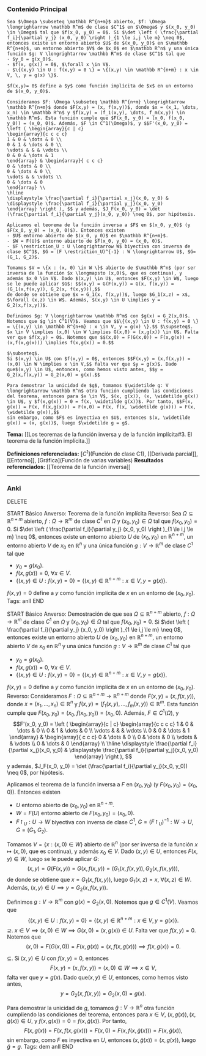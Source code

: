 ### Contenido Principal

```ad-theorem
Sea $\Omega \subseteq \mathbb R^{n+m}$ abierto, $f: \Omega \longrightarrow \mathbb R^m$ de clase $C^1$ en $\Omega$ y $(x_0, y_0) \in \Omega$ tal que $f(x_0, y_0) = 0$. Si $\det \left ( \frac{\partial f_i}{\partial y_j} (x_0, y_0) \right )_{1 \le i,j \le m} \neq 0$, entonces existe un entorno abierto $U$ de $(x_0, y_0)$ en $\mathbb R^{n+m}$, un entorno abierto $V$ de $x_0$ en $\mathbb R^n$ y una única función $g: V \longrightarrow \mathbb R^m$ de clase $C^1$ tal que
- $y_0 = g(x_0)$.
- $f(x, g(x)) = 0$, $\forall x \in V$.
- $\{(x,y) \in U : f(x,y) = 0 \} = \{(x,y) \in \mathbb R^{n+m} : x \in V, \, y = g(x) \}$.

$f(x,y)= 0$ define a $y$ como función implícita de $x$ en un entorno de $(x_0, y_0)$.
```

```ad-proof
Consideramos $F: \Omega \subseteq \mathbb R^{n+m} \longrightarrow \mathbb R^{n+m}$ donde $F(x,y) = (x, f(x,y))$, donde $x = (x_1, \dots, x_n) \in \mathbb R^n$ y $f(x,y) = (f_1(x,y), \dots, f_m(x,y)) \in \mathbb R^m$. Esta función cumple que $F(x_0, y_0) = (x_0, f(x_0, y_0)) = (x_0, 0)$. Además, $F \in C^1(\Omega)$, y $$F'(x_0, y_0) = \left ( \begin{array}{c | c} 
\begin{array}{c c c c}
1 & 0 & \dots & 0 \\
0 & 1 & \dots & 0 \\
\vdots & & & \vdots \\
0 & 0 & \dots & 1
\end{array} & \begin{array}{ c c c}
0 & \dots & 0 \\
0 & \dots & 0 \\
\vdots & & \vdots \\
0 & \dots & 0
\end{array} \\
\hline
\displaystyle \frac{\partial f_i}{\partial x_j}(x_0, y_0) & \displaystyle \frac{\partial f_i}{\partial y_j}(x_0, y_0)
\end{array} \right ), $$ y además, $J_F(x_0, y_0) = \det (\frac{\partial f_i}{\partial y_j}(x_0, y_0)) \neq 0$, por hipótesis.

Aplicamos el teorema de la función inversa a $F$ en $(x_0, y_0)$ (y $F(x_0, y_0) = (x_0, 0)$). Entonces existen
- $U$ entorno abierto de $(x_0, y_0)$ en $\mathbb R^{n+m}$.
- $W = F(U)$ entorno abierto de $F(x_0, y_0) = (x_0, 0)$.
- $F \restriction_U : U \longrightarrow W$ biyectiva con inversa de clase $C^1$, $G = (F \restriction_U)^{-1} : W \longrightarrow U$, $G= (G_1, G_2)$.

Tomamos $V = \{x : (x, 0) \in W \}$ abierto de $\mathbb R^n$ (por ser inversa de la función $x \longmapsto (x,0)$, que es continua), y además $x_0 \in V$. Dado $(x,y) \in U$, entonces $F(x,y) \in W$, luego se le puede aplicar $G$: $$(x,y) = G(F(x,y)) = G(x, f(x,y)) = (G_1(x,f(x,y)), G_2(x, f(x,y))),$$
de donde se obtiene que $x = G_1(x, f(x,y))$, luego $G_1(x,z) = x$, $\forall (x,z) \in W$. Además, $(x,y) \in U \implies y = G_2(x,f(x,y))$.

Definimos $g: V \longrightarrow \mathbb R^m$ con $g(x) = G_2(x,0)$. Notemos que $g \in C^1(V)$. Veamos que $$\{(x,y) \in U : f(x,y) = 0 \} = \{(x,y) \in \mathbb R^{n+m} : x \in V, y = g(x) \}.$$ $\supseteq$.
$x \in V \implies (x,0) \in W \implies G(x,0) = (x,g(x)) \in U$. Falta ver que $f(x,y) = 0$. Notemos que $$(x,0) = F(G(x,0)) = F(x,g(x)) = (x,f(x,g(x))) \implies f(x,g(x)) = 0.$$

$\subseteq$.
Si $(x,y) \in U$ con $f(x,y) = 0$, entonces $$F(x,y) = (x,f(x,y)) = (x,0) \in W \implies x \in V,$$ falta ver que $y = g(x)$. Dado que$(x,y) \in U$, entonces, como hemos visto antes, $$y = G_2(x,f(x,y)) = G_2(x,0) = g(x).$$

Para demostrar la unicidad de $g$, tomamos $\widetilde g: V \longrightarrow \mathbb R^n$ otra función cumpliendo las condiciones del teorema, entonces para $x \in V$, $(x, g(x)), (x, \widetilde g(x)) \in U$, y $f(x,g(x)) = 0 = f(x, \widetilde g(x))$. Por tanto, $$F(x, g(x)) = F(x, f(x,g(x))) = F(x,0) = F(x, f(x, \widetilde g(x))) = F(x, \widetilde g(x)),$$
sin embargo, como $F$ es inyectiva en $U$, entonces $(x, \widetilde g(x)) = (x, g(x))$, luego $\widetilde g = g$.
```

**Tema:** [[Los teoremas de la función inversa y de la función implícita#3. El teorema de la función implícita.]]

**Definiciones referenciadas:** [$C^1$](Función de clase C1), [[Derivada parcial]], [[Entorno]], [Gráfica](Función de varias variables)
**Resultados referenciados:** [[Teorema de la función inversa]]

---
### Anki

DELETE
<!--ID: 1733328768637-->

START
Básico
Anverso: Teorema de la función implícita
Reverso: Sea $\Omega \subseteq \mathbb R^{n+m}$ abierto, $f: \Omega \longrightarrow \mathbb R^m$ de clase $C^1$ en $\Omega$ y $(x_0, y_0) \in \Omega$ tal que $f(x_0, y_0) = 0$. Si $\det \left ( \frac{\partial f_i}{\partial y_j} (x_0, y_0) \right )_{1 \le i,j \le m} \neq 0$, entonces existe un entorno abierto $U$ de $(x_0, y_0)$ en $\mathbb R^{n+m}$, un entorno abierto $V$ de $x_0$ en $\mathbb R^n$ y una única función $g: V \longrightarrow \mathbb R^m$ de clase $C^1$ tal que
- $y_0 = g(x_0)$.
- $f(x, g(x)) = 0$, $\forall x \in V$.
- $\{(x,y) \in U : f(x,y) = 0 \} = \{(x,y) \in \mathbb R^{n+m} : x \in V, \, y = g(x) \}$.

$f(x,y)= 0$ define a $y$ como función implícita de $x$ en un entorno de $(x_0, y_0)$.
Tags: anII
END

START
Básico
Anverso: Demostración de que sea $\Omega \subseteq \mathbb R^{n+m}$ abierto, $f: \Omega \longrightarrow \mathbb R^m$ de clase $C^1$ en $\Omega$ y $(x_0, y_0) \in \Omega$ tal que $f(x_0, y_0) = 0$. Si $\det \left ( \frac{\partial f_i}{\partial y_j} (x_0, y_0) \right )_{1 \le i,j \le m} \neq 0$, entonces existe un entorno abierto $U$ de $(x_0, y_0)$ en $\mathbb R^{n+m}$, un entorno abierto $V$ de $x_0$ en $\mathbb R^n$ y una única función $g: V \longrightarrow \mathbb R^m$ de clase $C^1$ tal que
- $y_0 = g(x_0)$.
- $f(x, g(x)) = 0$, $\forall x \in V$.
- $\{(x,y) \in U : f(x,y) = 0 \} = \{(x,y) \in \mathbb R^{n+m} : x \in V, \, y = g(x) \}$.

$f(x,y)= 0$ define a $y$ como función implícita de $x$ en un entorno de $(x_0, y_0)$.
Reverso: Consideramos $F: \Omega \subseteq \mathbb R^{n+m} \longrightarrow \mathbb R^{n+m}$ donde $F(x,y) = (x, f(x,y))$, donde $x = (x_1, \dots, x_n) \in \mathbb R^n$ y $f(x,y) = (f_1(x,y), \dots, f_m(x,y)) \in \mathbb R^m$. Esta función cumple que $F(x_0, y_0) = (x_0, f(x_0, y_0)) = (x_0, 0)$. Además, $F \in C^1(\Omega)$, y $$F'(x_0, y_0) = \left ( \begin{array}{c | c} 
\begin{array}{c c c c}
1 & 0 & \dots & 0 \\
0 & 1 & \dots & 0 \\
\vdots & & & \vdots \\
0 & 0 & \dots & 1
\end{array} & \begin{array}{ c c c}
0 & \dots & 0 \\
0 & \dots & 0 \\
\vdots & & \vdots \\
0 & \dots & 0
\end{array} \\
\hline
\displaystyle \frac{\partial f_i}{\partial x_j}(x_0, y_0) & \displaystyle \frac{\partial f_i}{\partial y_j}(x_0, y_0)
\end{array} \right ), $$ y además, $J_F(x_0, y_0) = \det (\frac{\partial f_i}{\partial y_j}(x_0, y_0)) \neq 0$, por hipótesis.

Aplicamos el teorema de la función inversa a $F$ en $(x_0, y_0)$ (y $F(x_0, y_0) = (x_0, 0)$). Entonces existen
- $U$ entorno abierto de $(x_0, y_0)$ en $\mathbb R^{n+m}$.
- $W = F(U)$ entorno abierto de $F(x_0, y_0) = (x_0, 0)$.
- $F \restriction_U : U \longrightarrow W$ biyectiva con inversa de clase $C^1$, $G = (F \restriction_U)^{-1} : W \longrightarrow U$, $G= (G_1, G_2)$.

Tomamos $V = \{x : (x, 0) \in W \}$ abierto de $\mathbb R^n$ (por ser inversa de la función $x \longmapsto (x,0)$, que es continua), y además $x_0 \in V$. Dado $(x,y) \in U$, entonces $F(x,y) \in W$, luego se le puede aplicar $G$: $$(x,y) = G(F(x,y)) = G(x, f(x,y)) = (G_1(x,f(x,y)), G_2(x, f(x,y))),$$
de donde se obtiene que $x = G_1(x, f(x,y))$, luego $G_1(x,z) = x$, $\forall (x,z) \in W$. Además, $(x,y) \in U \implies y = G_2(x,f(x,y))$.

Definimos $g: V \longrightarrow \mathbb R^m$ con $g(x) = G_2(x,0)$. Notemos que $g \in C^1(V)$. Veamos que $$\{(x,y) \in U : f(x,y) = 0 \} = \{(x,y) \in \mathbb R^{n+m} : x \in V, y = g(x) \}.$$ $\supseteq$.
$x \in V \implies (x,0) \in W \implies G(x,0) = (x,g(x)) \in U$. Falta ver que $f(x,y) = 0$. Notemos que $$(x,0) = F(G(x,0)) = F(x,g(x)) = (x,f(x,g(x))) \implies f(x,g(x)) = 0.$$

$\subseteq$.
Si $(x,y) \in U$ con $f(x,y) = 0$, entonces $$F(x,y) = (x,f(x,y)) = (x,0) \in W \implies x \in V,$$ falta ver que $y = g(x)$. Dado que$(x,y) \in U$, entonces, como hemos visto antes, $$y = G_2(x,f(x,y)) = G_2(x,0) = g(x).$$

Para demostrar la unicidad de $g$, tomamos $\widetilde g: V \longrightarrow \mathbb R^n$ otra función cumpliendo las condiciones del teorema, entonces para $x \in V$, $(x, g(x)), (x, \widetilde g(x)) \in U$, y $f(x,g(x)) = 0 = f(x, \widetilde g(x))$. Por tanto, $$F(x, g(x)) = F(x, f(x,g(x))) = F(x,0) = F(x, f(x, \widetilde g(x))) = F(x, \widetilde g(x)),$$
sin embargo, como $F$ es inyectiva en $U$, entonces $(x, \widetilde g(x)) = (x, g(x))$, luego $\widetilde g = g$.
Tags: dem anII
END
